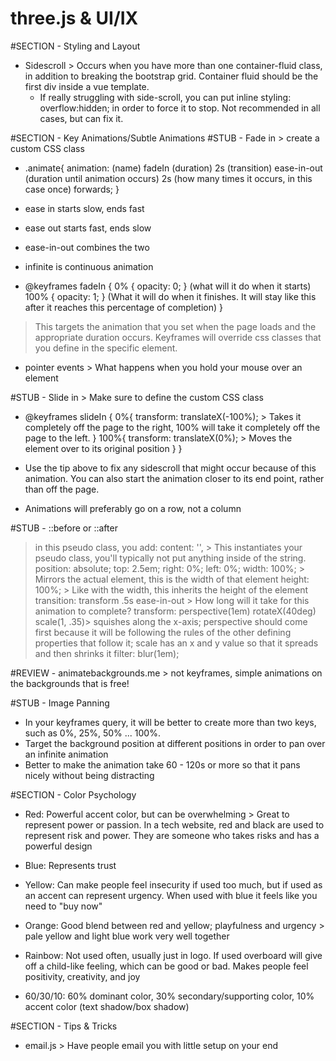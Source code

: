 # three.js & UI/IX

#SECTION - Styling and Layout
- Sidescroll > Occurs when you have more than one container-fluid class, in addition to breaking the bootstrap grid. Container fluid should be the first div inside a vue template.
  - If really struggling with side-scroll, you can put inline styling: overflow:hidden; in order to force it to stop. Not recommended in all cases, but can fix it.

#SECTION - Key Animations/Subtle Animations
  #STUB - Fade in > create a custom CSS class
  - .animate{
      animation: (name) fadeIn (duration) 2s (transition) ease-in-out (duration until animation occurs) 2s (how many times it occurs, in this case once) forwards; 
    }
  - ease in starts slow, ends fast
  - ease out starts fast, ends slow
  - ease-in-out combines the two
  - infinite is continuous animation

  - @keyframes fadeIn {
      0% {
        opacity: 0;
      } (what will it do when it starts)
      100% {
        opacity: 1;
      } (What it will do when it finishes. It will stay like this after it reaches this percentage of completion)
    }
  > This targets the animation that you set when the page loads and the appropriate duration occurs. Keyframes will override css classes that you define in the specific element.

  - pointer events > What happens when you hold your mouse over an element

  #STUB - Slide in > Make sure to define the custom CSS class
  - @keyframes slideIn {
      0%{
        transform: translateX(-100%); > Takes it completely off the page to the right, 100% will take it completely off the page to the left.
      }
      100%{
        transform: translateX(0%); > Moves the element over to its original position
      }
    }

  - Use the tip above to fix any sidescroll that might occur because of this animation. You can also start the animation closer to its end point, rather than off the page.

  - Animations will preferably go on a row, not a column

  #STUB - ::before or ::after
  > in this pseudo class, you add:
    content: '', > This instantiates your pseudo class, you'll typically not put anything inside of the string.
    position: absolute;
    top: 2.5em;
    right: 0%;
    left: 0%;
    width: 100%; > Mirrors the actual element, this is the width of that element
    height: 100%; > Like with the width, this inherits the height of the element
    transition: transform .5s ease-in-out > How long will it take for this animation to complete?
    transform: perspective(1em) rotateX(40deg) scale(1, .35)> squishes along the x-axis; perspective should come first because it will be following the rules of the other defining properties that follow it; scale has an x and y value so that it spreads and then shrinks it
    filter: blur(1em);

  #REVIEW - animatebackgrounds.me > not keyframes, simple animations on the backgrounds that is free!

  #STUB - Image Panning
  - In your keyframes query, it will be better to create more than two keys, such as 0%, 25%, 50% ... 100%. 
  - Target the background position at different positions in order to pan over an infinite animation
  - Better to make the animation take 60 - 120s or more so that it pans nicely without being distracting

#SECTION - Color Psychology
- Red: Powerful accent color, but can be overwhelming > Great to represent power or passion. In a tech website, red and black are used to represent risk and power. They are someone who takes risks and has a powerful design

- Blue: Represents trust

- Yellow: Can make people feel insecurity if used too much, but if used as an accent can represent urgency. When used with blue it feels like you need to "buy now"

- Orange: Good blend between red and yellow; playfulness and urgency > pale yellow and light blue work very well together

- Rainbow: Not used often, usually just in logo. If used overboard will give off a child-like feeling, which can be good or bad. Makes people feel positivity, creativity, and joy

- 60/30/10: 60% dominant color, 30% secondary/supporting color, 10% accent color (text shadow/box shadow)

#SECTION - Tips & Tricks

- email.js > Have people email you with little setup on your end

